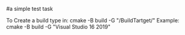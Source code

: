 #a simple test task

To Create a build type in: cmake -B build -G "/BuildTartget/" 
Example: cmake -B build -G "Visual Studio 16 2019"
